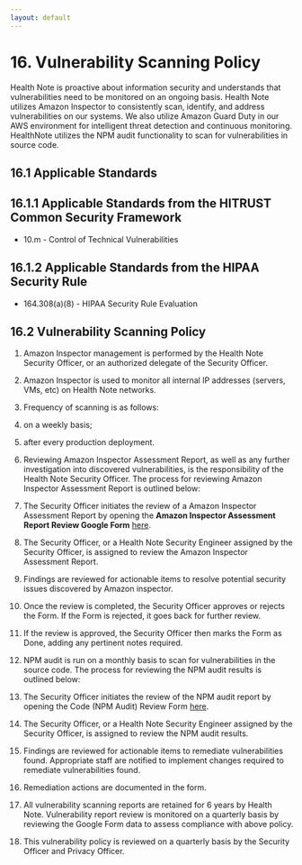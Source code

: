 ```yaml
---
layout: default
---
```


# 16. Vulnerability Scanning Policy

Health Note is proactive about information security and understands that vulnerabilities need to be monitored on an ongoing basis. Health Note utilizes Amazon Inspector to consistently scan, identify, and address vulnerabilities on our systems. We also utilize Amazon Guard Duty in our AWS environment for intelligent threat detection and continuous monitoring.  HealthNote utilizes the NPM audit functionality to scan for vulnerabilities in source code.

## 16.1 Applicable Standards

## 16.1.1 Applicable Standards from the HITRUST Common Security Framework

* 10.m - Control of Technical Vulnerabilities

## 16.1.2 Applicable Standards from the HIPAA Security Rule

* 164.308(a)(8) - HIPAA Security Rule Evaluation

## 16.2 Vulnerability Scanning Policy

1. Amazon Inspector management is performed by the Health Note Security Officer, or an authorized delegate of the Security Officer.
2. Amazon Inspector is used to monitor all internal IP addresses (servers, VMs, etc) on Health Note networks.
3. Frequency of scanning is as follows:
  1. on a weekly basis;
  2. after every production deployment.
4. Reviewing Amazon Inspector Assessment Report, as well as any further investigation into discovered vulnerabilities, is the responsibility of the Health Note Security Officer. The process for reviewing Amazon Inspector Assessment Report is outlined below:
  1. The Security Officer initiates the review of a Amazon Inspector Assessment Report by opening the **Amazon Inspector Assessment Report Review Google Form** [here](https://docs.google.com/forms/d/e/1FAIpQLSepT1S1GU_7hxKoaCo0Xu-dBivCVtzuoz2nhIiTO3_OnhirAg/viewform?usp=sf_link). 
  2. The Security Officer, or a Health Note Security Engineer assigned by the Security Officer, is assigned to review the Amazon Inspector Assessment Report.
  3. Findings are reviewed for actionable items to resolve potential security issues discovered by Amazon inspector.  
  4. Once the review is completed, the Security Officer approves or rejects the Form. If the Form is rejected, it goes back for further review.
  5. If the review is approved, the Security Officer then marks the Form as Done, adding any pertinent notes required.

5. NPM audit is run on a monthly basis to scan for vulnerabilities in the source code.  The process for reviewing the NPM audit results is outlined below:
  1. The Security Officer initiates the review of the NPM audit report by opening the Code (NPM Audit) Review Form [here](https://docs.google.com/forms/d/e/1FAIpQLSc-bBLt5VA1STa6-snvYKBETKURIZNJyGke9NFx2pspjDiMyQ/viewform?usp=sf_link).
  2. The Security Officer, or a Health Note Security Engineer assigned by the Security Officer, is assigned to review the NPM audit results.
  3. Findings are reviewed for actionable items to remediate vulnerabilities found.  Appropriate staff are notified to implement changes required to remediate vulnerabilities found.
  4. Remediation actions are documented in the form.

6. All vulnerability scanning reports are retained for 6 years by Health Note. Vulnerability report review is monitored on a quarterly basis by reviewing the Google Form data to assess compliance with above policy.

7. This vulnerability policy is reviewed on a quarterly basis by the Security Officer and Privacy Officer.
